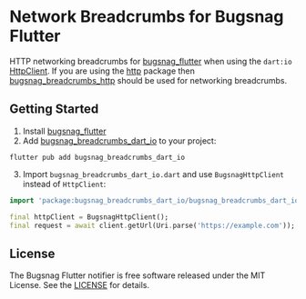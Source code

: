 # Network Breadcrumbs for Bugsnag Flutter

HTTP networking breadcrumbs for [bugsnag_flutter](https://pub.dev/packages/bugsnag_flutter) when using the `dart:io` [HttpClient](https://api.flutter.dev/flutter/dart-io/HttpClient-class.html).
If you are using the [http](https://pub.dev/packages/http) package then [bugsnag_breadcrumbs_http](https://pub.dev/packages/bugsnag_breadcrumbs_http) should be used for networking breadcrumbs.

## Getting Started

1. Install [bugsnag_flutter](https://pub.dev/packages/bugsnag_flutter)
2. Add [bugsnag_breadcrumbs_dart_io](https://pub.dev/packages/bugsnag_breadcrumbs_dart_io) to your project:
```shell
flutter pub add bugsnag_breadcrumbs_dart_io
```
3. Import `bugsnag_breadcrumbs_dart_io.dart` and use `BugsnagHttpClient` instead of `HttpClient`: 
```dart
import 'package:bugsnag_breadcrumbs_dart_io/bugsnag_breadcrumbs_dart_io.dart';

final httpClient = BugsnagHttpClient();
final request = await client.getUrl(Uri.parse('https://example.com'));
```

## License

The Bugsnag Flutter notifier is free software released under the MIT License. See
the [LICENSE](https://github.com/bugsnag/bugsnag-flutter/blob/master/LICENSE)
for details.